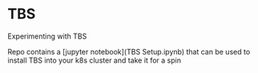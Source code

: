 # TBS
Experimenting with TBS

Repo contains a [jupyter notebook](TBS Setup.ipynb) that can be used to install TBS into your k8s cluster and take it for a spin
